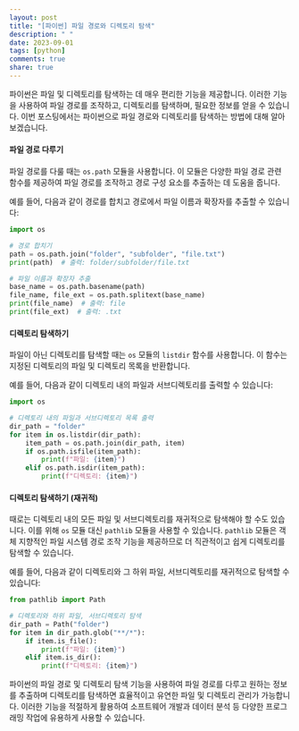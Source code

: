 ```yaml
---
layout: post
title: "[파이썬] 파일 경로와 디렉토리 탐색"
description: " "
date: 2023-09-01
tags: [python]
comments: true
share: true
---
```


파이썬은 파일 및 디렉토리를 탐색하는 데 매우 편리한 기능을 제공합니다. 이러한 기능을 사용하여 파일 경로를 조작하고, 디렉토리를 탐색하며, 필요한 정보를 얻을 수 있습니다. 이번 포스팅에서는 파이썬으로 파일 경로와 디렉토리를 탐색하는 방법에 대해 알아보겠습니다.

#### 파일 경로 다루기

파일 경로를 다룰 때는 `os.path` 모듈을 사용합니다. 이 모듈은 다양한 파일 경로 관련 함수를 제공하여 파일 경로를 조작하고 경로 구성 요소를 추출하는 데 도움을 줍니다.

예를 들어, 다음과 같이 경로를 합치고 경로에서 파일 이름과 확장자를 추출할 수 있습니다:

```python
import os

# 경로 합치기
path = os.path.join("folder", "subfolder", "file.txt")
print(path)  # 출력: folder/subfolder/file.txt

# 파일 이름과 확장자 추출
base_name = os.path.basename(path)
file_name, file_ext = os.path.splitext(base_name)
print(file_name)  # 출력: file
print(file_ext)  # 출력: .txt
```

#### 디렉토리 탐색하기

파일이 아닌 디렉토리를 탐색할 때는 `os` 모듈의 `listdir` 함수를 사용합니다. 이 함수는 지정된 디렉토리의 파일 및 디렉토리 목록을 반환합니다.

예를 들어, 다음과 같이 디렉토리 내의 파일과 서브디렉토리를 출력할 수 있습니다:

```python
import os

# 디렉토리 내의 파일과 서브디렉토리 목록 출력
dir_path = "folder"
for item in os.listdir(dir_path):
    item_path = os.path.join(dir_path, item)
    if os.path.isfile(item_path):
        print(f"파일: {item}")
    elif os.path.isdir(item_path):
        print(f"디렉토리: {item}")
```

#### 디렉토리 탐색하기 (재귀적)

때로는 디렉토리 내의 모든 파일 및 서브디렉토리를 재귀적으로 탐색해야 할 수도 있습니다. 이를 위해 `os` 모듈 대신 `pathlib` 모듈을 사용할 수 있습니다. `pathlib` 모듈은 객체 지향적인 파일 시스템 경로 조작 기능을 제공하므로 더 직관적이고 쉽게 디렉토리를 탐색할 수 있습니다.

예를 들어, 다음과 같이 디렉토리와 그 하위 파일, 서브디렉토리를 재귀적으로 탐색할 수 있습니다:

```python
from pathlib import Path

# 디렉토리와 하위 파일, 서브디렉토리 탐색
dir_path = Path("folder")
for item in dir_path.glob("**/*"):
    if item.is_file():
        print(f"파일: {item}")
    elif item.is_dir():
        print(f"디렉토리: {item}")
```

파이썬의 파일 경로 및 디렉토리 탐색 기능을 사용하여 파일 경로를 다루고 원하는 정보를 추출하며 디렉토리를 탐색하면 효율적이고 유연한 파일 및 디렉토리 관리가 가능합니다. 이러한 기능을 적절하게 활용하여 소프트웨어 개발과 데이터 분석 등 다양한 프로그래밍 작업에 유용하게 사용할 수 있습니다.